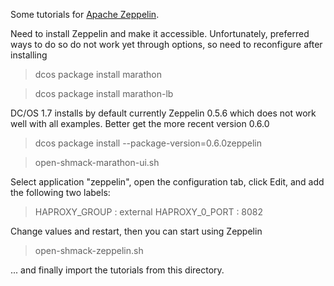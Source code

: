 Some tutorials for [Apache Zeppelin](https://zeppelin.apache.org/).

Need to install Zeppelin and make it accessible. 
Unfortunately, preferred ways to do so do not work yet through options, so need to reconfigure after installing

> dcos package install marathon

> dcos package install marathon-lb

DC/OS 1.7 installs by default currently Zeppelin 0.5.6 which does not work well with all examples.
Better get the more recent version 0.6.0

> dcos package install --package-version=0.6.0zeppelin

> open-shmack-marathon-ui.sh 

Select application "zeppelin", open the configuration tab, click Edit, and add the following two labels:
> HAPROXY_GROUP : external
> HAPROXY_0_PORT : 8082

Change values and restart, then you can start using Zeppelin

> open-shmack-zeppelin.sh 

... and finally import the tutorials from this directory.